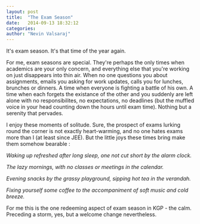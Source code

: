```yaml
---
layout: post
title:  "The Exam Season"
date:   2014-09-13 18:32:12
categories:
author: "Nevin Valsaraj"
---
```


It's exam season. It's that time of the year again.

For me, exam seasons are special. They're perhaps the only times when academics are your only concern, and everything else that you're working on just disappears into thin air. When no one questions you about assignments, emails you asking for work updates, calls you for lunches, brunches or dinners. A time when everyone is fighting a battle of his own. A time when each forgets the existance of the other and you suddenly are left alone with no responsibilites, no expectations, no deadlines (but the muffled voice in your head counting down the hours until exam time). Nothing but a serenity that pervades.

I enjoy these moments of solitude. Sure, the prospect of exams lurking round the corner is not exactly heart-warming, and no one hates exams more than I (at least since JEE). But the little joys these times bring make them somehow bearable :

_Waking up refreshed after long sleep, one not cut short by the alarm clock._

_The lazy mornings, with no classes or meetings in the calendar._

_Evening snacks by the grassy playground, sipping hot tea in the verandah._

_Fixing yourself some coffee to the accompaniment of soft music and cold breeze._

For me this is the one redeeming aspect of exam season in KGP - the  calm. Preceding a storm, yes, but a welcome change nevertheless.
